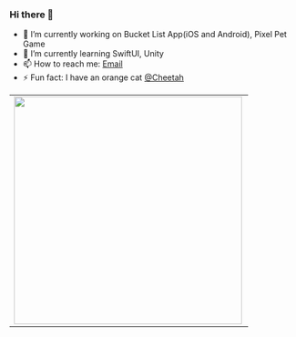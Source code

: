 ### Hi there 👋

<!--
**zyzeng1412/zyzeng1412** is a ✨ _special_ ✨ repository because its `README.md` (this file) appears on your GitHub profile.

Here are some ideas to get you started:

- 🔭 I’m currently working on ...
- 🌱 I’m currently learning ...
- 👯 I’m looking to collaborate on ...
- 🤔 I’m looking for help with ...
- 💬 Ask me about ...
- 📫 How to reach me: ...
- 😄 Pronouns: ...
- ⚡ Fun fact: ...

![Programmer](https://i.pinimg.com/originals/db/23/e2/db23e24f4196be2c7433ab8cd33015b0.jpg)
-->

- 🔭 I’m currently working on Bucket List App(iOS and Android), Pixel Pet Game
- 🌱 I’m currently learning SwiftUI, Unity
- 📫 How to reach me: [Email](mailto:zyzeng1412@gmaCil.com)
- ⚡ Fun fact: I have an orange cat [@Cheetah](https://www.instagram.com/cheetahhanhan/)

<center>
<table>
  <tr>
      <td><img width="400px" align="left" src="https://github-readme-stats.vercel.app/api/top-langs/?username=zyzeng1412&hide=html&layout=compact" /></td>
  </tr>  
</table>
</center>

